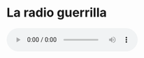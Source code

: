 # La radio guerrilla




<html lang="en">
<head>
    <meta charset="utf-8">
   
</head>
<body>
	<audio controls="controls" src="https://giss.tv:8000/guerrillaradio.ogg">
      
    </audio>
</body>
</html> 


   <a href="https://giss.tv:8000/guerrillaradio.ogg">navegadores guerrilleros</a>     
